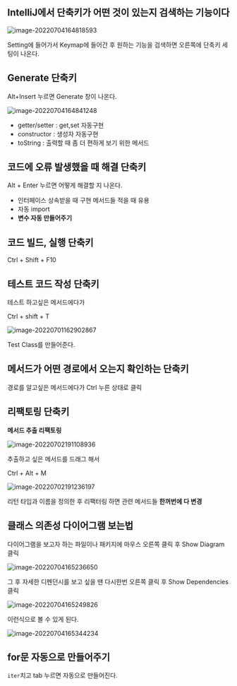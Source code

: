 ## IntelliJ에서 단축키가 어떤 것이 있는지 검색하는 기능이다

![image-20220704164818593](https://user-images.githubusercontent.com/105288887/177117212-6c8786fc-8d37-4855-a19f-dfb3e1938be1.png)

Setting에 들어가서 Keymap에 들어간 후 원하는 기능을 검색하면 오른쪽에 단축키 세팅이 나온다.

## Generate 단축키

Alt+Insert 누르면 Generate 창이 나온다.

![image-20220704164841248](https://user-images.githubusercontent.com/105288887/177117223-b4b395cb-4673-4967-ae22-a7ac3b72df0a.png)

- getter/setter : get,set 자동구현
- constructor : 생성자 자동구현
- toString : 출력할 때 좀 더 편하게 보기 위한 메서드

## 코드에 오류 발생했을 때 해결 단축키

Alt + Enter 누르면 어떻게 해결할 지 나온다.

* 인터페이스 상속받을 때 구현 메서드들 적을 때 유용
* 자동 import
* **변수 자동 만들어주기**

## 코드 빌드, 실행 단축키

Ctrl + Shift + F10

## 테스트 코드 작성 단축키

테스트 하고싶은 메서드에다가

Ctrl + shift + T

![image-20220701162902867](https://user-images.githubusercontent.com/105288887/176997091-a376d399-e184-4af9-a9f2-2c31a5d66372.png)

Test Class를 만들어준다.

## 메서드가 어떤 경로에서 오는지 확인하는 단축키

경로를 알고싶은 메서드에다가 Ctrl 누른 상태로 클릭

## 리팩토링 단축키

**메서드 추출 리팩토링**

![image-20220702191108936](https://user-images.githubusercontent.com/105288887/176997094-1bb487c6-ca31-4405-976e-ef2ae43902ae.png)

추출하고 싶은 메서드를 드래그 해서

Ctrl + Alt + M

![image-20220702191236197](https://user-images.githubusercontent.com/105288887/176997099-5e302902-e68f-4b9d-9d21-d1a69ca9b24b.png)

리턴 타입과 이름을 정의한 후 리팩터링 하면 관련 메서드들 **한꺼번에 다 변경**

## 클래스 의존성 다이어그램 보는법

다이어그램을 보고자 하는 파일이나 패키지에 마우스 오른쪽 클릭 후 Show Diagram 클릭

![image-20220704165236650](https://user-images.githubusercontent.com/105288887/177117232-a3fa95c7-a5b8-43f0-b0fa-522e04d05de0.png)

그 후 자세한 디펜던시를 보고 싶을 땐 다시한번 오른쪽 클릭 후 Show Dependencies 클릭

![image-20220704165249826](https://user-images.githubusercontent.com/105288887/177117240-62b476da-27cb-4394-aa2f-c1be0791edb6.png)

이런식으로 볼 수 있게 된다.

![image-20220704165344234](https://user-images.githubusercontent.com/105288887/177117246-cbf19cdd-44d9-4f3a-abe8-3bc95a7fceed.png)

## for문 자동으로 만들어주기

`iter`치고 tab 누르면 자동으로 만들어진다.
